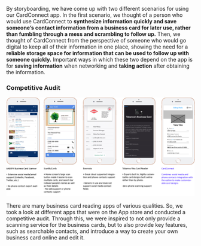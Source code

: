 By storyboarding, we have come up with two different scenarios for using our CardConnect app. In the first scenario, we thought of a person who would use CardConnect to **synthesize information quickly and save someone’s contact information from a business card for later use, rather than fumbling through a mess and scrambling to follow up.** Then, we thought of CardConnect from the perspective of someone who would go digital to keep all of their information in one place, showing the need for a **reliable storage space for information that can be used to follow up with someone quickly.** Important ways in which these two depend on the app is for **saving information** when networking and **taking action** after obtaining the information.

### Competitive Audit
![Competitive Audit Diagram](https://raw.githubusercontent.com/annsudhart/annsudhart.github.io/source/public/case-studies/cardconnect/images/competitiveauditapps.png)

There are many business card reading apps of various qualities. So, we took a look at different
apps that were on the App store and conducted a competitive audit. Through this, we were inspired to not only provide a scanning service for the business cards, but to also provide key features, such as searchable contacts, and introduce a way to create your own business card online and edit it.